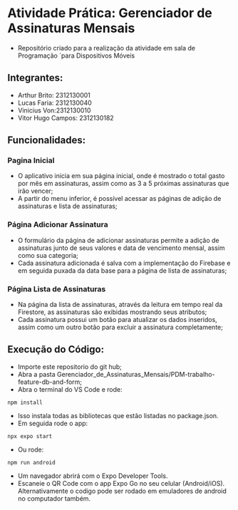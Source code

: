 # Atividade Prática: Gerenciador de Assinaturas Mensais
- Repositório criado para a realização da atividade em sala de Programação ´para Dispositivos Móveis

## Integrantes:
- Arthur Brito: 2312130001
- Lucas Faria: 2312130040
- Vinicius Von:2312130010
- Vitor Hugo Campos: 2312130182

## Funcionalidades:

### Pagina Inicial

- O aplicativo inicia em sua página inicial, onde é mostrado o total gasto por mês em assinaturas, assim como as 3 a 5 próximas assinaturas que irão vencer;
- A partir do menu inferior, é possível acessar as páginas de adição de assinaturas e lista de assinaturas;

### Página Adicionar Assinatura

- O formulário da página de adicionar assinaturas permite a adição de assinaturas junto de seus valores e data de vencimento mensal, assim como sua categoria; 
- Cada assinatura adicionada é salva com a implementação do Firebase e em seguida puxada da data base para a página de lista de assinaturas;

### Página Lista de Assinaturas

- Na página da lista de assinaturas, através da leitura em tempo real da Firestore, as assinaturas são exibidas mostrando seus atributos;
- Cada assinatura possui um botão para atualizar os dados inseridos, assim como um outro botão para excluir a assinatura completamente;

## Execução do Código:

- Importe este repositorio do git hub;
- Abra a pasta Gerenciador_de_Assinaturas_Mensais/PDM-trabalho-feature-db-and-form;
- Abra o terminal do VS Code e rode:
```shell
npm install
```
- Isso instala todas as bibliotecas que estão listadas no package.json.
- Em seguida rode o app:
```shell
npx expo start
```
- Ou rode:
```shell
npm run android
```
- Um navegador abrirá com o Expo Developer Tools.
- Escaneie o QR Code com o app Expo Go no seu celular (Android/iOS). Alternativamente o codigo pode ser rodado em emuladores de android no computador também.
